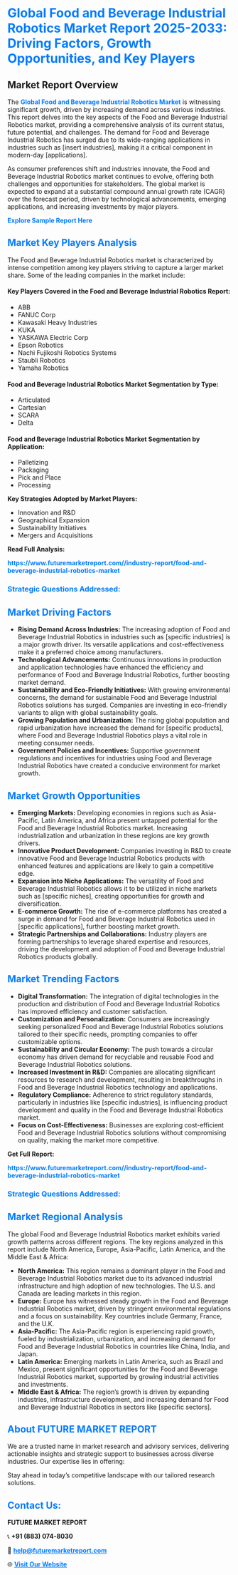 <h1 style="color: #007BFF;">Global Food and Beverage Industrial Robotics Market Report 2025-2033: Driving Factors, Growth Opportunities, and Key Players</h1>

<section id="overview">
<h2>Market Report Overview</h2>
<p>The <a href="https://www.futuremarketreport.com//industry-report/food-and-beverage-industrial-robotics-market" style="color: #007BFF; text-decoration: none;"><strong>Global Food and Beverage Industrial Robotics Market</strong></a> is witnessing significant growth, driven by increasing demand across various industries. This report delves into the key aspects of the Food and Beverage Industrial Robotics market, providing a comprehensive analysis of its current status, future potential, and challenges. The demand for Food and Beverage Industrial Robotics has surged due to its wide-ranging applications in industries such as [insert industries], making it a critical component in modern-day [applications].</p>
<p>As consumer preferences shift and industries innovate, the Food and Beverage Industrial Robotics market continues to evolve, offering both challenges and opportunities for stakeholders. The global market is expected to expand at a substantial compound annual growth rate (CAGR) over the forecast period, driven by technological advancements, emerging applications, and increasing investments by major players.</p>
</section>

<section id="overview">
<p><a href="https://www.futuremarketreport.com//request-sample/reportId=64276" style="color: #007BFF; text-decoration: none;"><strong>Explore Sample Report Here</strong></a></p>
</section>

<section id="key-players">
<h2 style="color: #007BFF;">Market Key Players Analysis</h2>
<p>The Food and Beverage Industrial Robotics market is characterized by intense competition among key players striving to capture a larger market share. Some of the leading companies in the market include:</p>
<h4>Key Players Covered in the Food and Beverage Industrial Robotics Report:</h4>
<ul><li>ABB</li><li>FANUC Corp</li><li>Kawasaki Heavy Industries</li><li>KUKA</li><li>YASKAWA Electric Corp</li><li>Epson Robotics</li><li>Nachi Fujikoshi Robotics Systems</li><li>Staubli Robotics</li><li>Yamaha Robotics</li></ul>
<h4>Food and Beverage Industrial Robotics Market Segmentation by Type:</h4>
<ul><li>Articulated</li><li>Cartesian</li><li>SCARA</li><li>Delta</li></ul>

<h4>Food and Beverage Industrial Robotics Market Segmentation by Application:</h4>
<ul><li>Palletizing</li><li>Packaging</li><li>Pick and Place</li><li>Processing</li></ul>
<p><strong>Key Strategies Adopted by Market Players:</strong></p>
<ul>
<li>Innovation and R&D</li>
<li>Geographical Expansion</li>
<li>Sustainability Initiatives</li>
<li>Mergers and Acquisitions</li>
</ul>
</section>

<section>
<p><strong>Read Full Analysis: </strong></p><a href="https://www.futuremarketreport.com//industry-report/food-and-beverage-industrial-robotics-market" style="color: #007BFF; text-decoration: none;"><strong>https://www.futuremarketreport.com//industry-report/food-and-beverage-industrial-robotics-market</strong></a>
<h3 style="color: #007BFF;">Strategic Questions Addressed:</h3>
</section>

<section id="driving-factors">
<h2 style="color: #007BFF;">Market Driving Factors</h2>
<ul>
<li><strong>Rising Demand Across Industries:</strong> The increasing adoption of Food and Beverage Industrial Robotics in industries such as [specific industries] is a major growth driver. Its versatile applications and cost-effectiveness make it a preferred choice among manufacturers.</li>
<li><strong>Technological Advancements:</strong> Continuous innovations in production and application technologies have enhanced the efficiency and performance of Food and Beverage Industrial Robotics, further boosting market demand.</li>
<li><strong>Sustainability and Eco-Friendly Initiatives:</strong> With growing environmental concerns, the demand for sustainable Food and Beverage Industrial Robotics solutions has surged. Companies are investing in eco-friendly variants to align with global sustainability goals.</li>
<li><strong>Growing Population and Urbanization:</strong> The rising global population and rapid urbanization have increased the demand for [specific products], where Food and Beverage Industrial Robotics plays a vital role in meeting consumer needs.</li>
<li><strong>Government Policies and Incentives:</strong> Supportive government regulations and incentives for industries using Food and Beverage Industrial Robotics have created a conducive environment for market growth.</li>
</ul>
</section>

<section id="growth-opportunities">
<h2 style="color: #007BFF;">Market Growth Opportunities</h2>
<ul>
<li><strong>Emerging Markets:</strong> Developing economies in regions such as Asia-Pacific, Latin America, and Africa present untapped potential for the Food and Beverage Industrial Robotics market. Increasing industrialization and urbanization in these regions are key growth drivers.</li>
<li><strong>Innovative Product Development:</strong> Companies investing in R&D to create innovative Food and Beverage Industrial Robotics products with enhanced features and applications are likely to gain a competitive edge.</li>
<li><strong>Expansion into Niche Applications:</strong> The versatility of Food and Beverage Industrial Robotics allows it to be utilized in niche markets such as [specific niches], creating opportunities for growth and diversification.</li>
<li><strong>E-commerce Growth:</strong> The rise of e-commerce platforms has created a surge in demand for Food and Beverage Industrial Robotics used in [specific applications], further boosting market growth.</li>
<li><strong>Strategic Partnerships and Collaborations:</strong> Industry players are forming partnerships to leverage shared expertise and resources, driving the development and adoption of Food and Beverage Industrial Robotics products globally.</li>
</ul>
</section>

<section id="trending-factors">
<h2 style="color: #007BFF;">Market Trending Factors</h2>
<ul>
<li><strong>Digital Transformation:</strong> The integration of digital technologies in the production and distribution of Food and Beverage Industrial Robotics has improved efficiency and customer satisfaction.</li>
<li><strong>Customization and Personalization:</strong> Consumers are increasingly seeking personalized Food and Beverage Industrial Robotics solutions tailored to their specific needs, prompting companies to offer customizable options.</li>
<li><strong>Sustainability and Circular Economy:</strong> The push towards a circular economy has driven demand for recyclable and reusable Food and Beverage Industrial Robotics solutions.</li>
<li><strong>Increased Investment in R&D:</strong> Companies are allocating significant resources to research and development, resulting in breakthroughs in Food and Beverage Industrial Robotics technology and applications.</li>
<li><strong>Regulatory Compliance:</strong> Adherence to strict regulatory standards, particularly in industries like [specific industries], is influencing product development and quality in the Food and Beverage Industrial Robotics market.</li>
<li><strong>Focus on Cost-Effectiveness:</strong> Businesses are exploring cost-efficient Food and Beverage Industrial Robotics solutions without compromising on quality, making the market more competitive.</li>
</ul>
</section>

<section>
<p><strong>Get Full Report: </strong></p><a href="https://www.futuremarketreport.com//industry-report/food-and-beverage-industrial-robotics-market" style="color: #007BFF; text-decoration: none;"><strong>https://www.futuremarketreport.com//industry-report/food-and-beverage-industrial-robotics-market</strong></a>
<h3 style="color: #007BFF;">Strategic Questions Addressed:</h3>
</section>


<section id="regional-analysis">
<h2 style="color: #007BFF;">Market Regional Analysis</h2>
<p>The global Food and Beverage Industrial Robotics market exhibits varied growth patterns across different regions. The key regions analyzed in this report include North America, Europe, Asia-Pacific, Latin America, and the Middle East & Africa:</p>
<ul>
<li><strong>North America:</strong> This region remains a dominant player in the Food and Beverage Industrial Robotics market due to its advanced industrial infrastructure and high adoption of new technologies. The U.S. and Canada are leading markets in this region.</li>
<li><strong>Europe:</strong> Europe has witnessed steady growth in the Food and Beverage Industrial Robotics market, driven by stringent environmental regulations and a focus on sustainability. Key countries include Germany, France, and the U.K.</li>
<li><strong>Asia-Pacific:</strong> The Asia-Pacific region is experiencing rapid growth, fueled by industrialization, urbanization, and increasing demand for Food and Beverage Industrial Robotics in countries like China, India, and Japan.</li>
<li><strong>Latin America:</strong> Emerging markets in Latin America, such as Brazil and Mexico, present significant opportunities for the Food and Beverage Industrial Robotics market, supported by growing industrial activities and investments.</li>
<li><strong>Middle East & Africa:</strong> The region’s growth is driven by expanding industries, infrastructure development, and increasing demand for Food and Beverage Industrial Robotics in sectors like [specific sectors].</li>
</ul>
</section>

<footer>
<h2 style="color: #007BFF;">About FUTURE MARKET REPORT</h2>
<p>We are a trusted name in market research and advisory services, delivering actionable insights and strategic support to businesses across diverse industries. Our expertise lies in offering:</p>

<p>Stay ahead in today’s competitive landscape with our tailored research solutions.</p>

<h2 style="color: #007BFF;">Contact Us:</h2>
<p><strong>FUTURE MARKET REPORT</strong></p>
<p>📞 <strong>+91 (883) 074-8030</strong></p>
<p>📧 <strong><a href="mailto:help@futuremarketreport.com" style="color: #007BFF;">help@futuremarketreport.com</a></strong></p>
<p>🌐 <strong><a href="https://www.futuremarketreport.com/" style="color: #007BFF;">Visit Our Website</a></strong></p>
</footer>